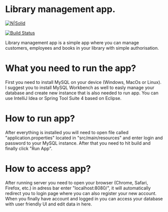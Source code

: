 # Library management app.

[![N|Solid](https://cldup.com/dTxpPi9lDf.thumb.png)](https://nodesource.com/products/nsolid)

[![Build Status](https://travis-ci.org/joemccann/dillinger.svg?branch=master)](https://travis-ci.org/joemccann/dillinger)


Library management app is a simple app where you can manage customers, employees and books in your library with simple authorisation.

# What you need to run the app?


First you need to install MySQL on your device (Windows, MacOs or Linux). I suggest you to install MySQL Workbench as well to easly manage your database and create new instance that is also needed to run app. You can use IntelliJ Idea or Spring Tool Suite 4 based on Eclipse.

# How to run app?


After everything is installed you will need to open file called "application.properties" located in "src/main/resources" and enter login and password to your MySQL instance.
After that you need to hit build and finally click "Run App".

# How to access app?


After running server you need to open your browser (Chrome, Safari, Firefox, etc.) in adress bar enter "localhost:8080/", it will automatically redirect you to login page where you can also register your new account. When you finally have account and logged in you can access your database with user friendly UI and edit data in here.